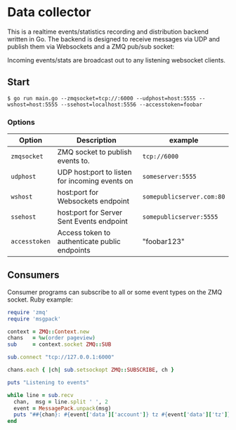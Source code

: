 # Data collector

This is a realtime events/statistics recording and distribution backend written in Go.
The backend is designed to receive messages via UDP and publish them via Websockets and a ZMQ pub/sub socket:

Incoming events/stats are broadcast out to any listening websocket clients.

## Start

    $ go run main.go --zmqsocket=tcp://:6000 --udphost=host:5555 --wshost=host:5555 --ssehost=localhost:5556 --accesstoken=foobar


### Options

Option        | Description                                       | example
------------- | ------------------------------------------------- | -----------------
`zmqsocket`   | ZMQ socket to publish events to.                  | `tcp://6000`
`udphost`     | UDP host:port to listen for incoming events on    | `someserver:5555`
`wshost`      | host:port for Websockets endpoint                 | `somepublicserver.com:80`
`ssehost`     | host:port for Server Sent Events endpoint         | `somepublicserver:5555`
`accesstoken` | Access token to authenticate public endpoints     | "foobar123"

## Consumers

Consumer programs can subscribe to all or some event types on the ZMQ socket. Ruby example:

```ruby
require 'zmq'
require 'msgpack'

context = ZMQ::Context.new
chans   = %w(order pageview)
sub     = context.socket ZMQ::SUB

sub.connect "tcp://127.0.0.1:6000"

chans.each { |ch| sub.setsockopt ZMQ::SUBSCRIBE, ch }

puts "Listening to events"

while line = sub.recv
  chan,  msg = line.split ' ', 2
  event = MessagePack.unpack(msg)
  puts "##{chan}: #{event['data']['account']} tz #{event['data']['tz']}"
end
```